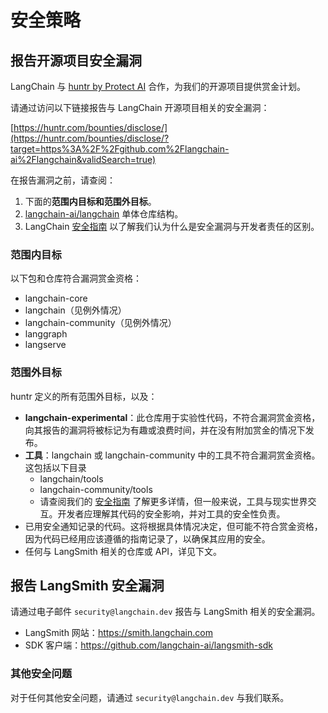 # 安全策略

## 报告开源项目安全漏洞

LangChain 与 [huntr by Protect AI](https://huntr.com/) 合作，为我们的开源项目提供赏金计划。

请通过访问以下链接报告与 LangChain 开源项目相关的安全漏洞：

[https://huntr.com/bounties/disclose/](https://huntr.com/bounties/disclose/?target=https%3A%2F%2Fgithub.com%2Flangchain-ai%2Flangchain&validSearch=true)

在报告漏洞之前，请查阅：

1) 下面的**范围内目标和范围外目标**。
2) [langchain-ai/langchain](https://python.langchain.com/docs/contributing/repo_structure) 单体仓库结构。
3) LangChain [安全指南](https://python.langchain.com/docs/security) 以了解我们认为什么是安全漏洞与开发者责任的区别。

### 范围内目标

以下包和仓库符合漏洞赏金资格：

- langchain-core
- langchain（见例外情况）
- langchain-community（见例外情况）
- langgraph
- langserve

### 范围外目标

huntr 定义的所有范围外目标，以及：

- **langchain-experimental**：此仓库用于实验性代码，不符合漏洞赏金资格，向其报告的漏洞将被标记为有趣或浪费时间，并在没有附加赏金的情况下发布。
- **工具**：langchain 或 langchain-community 中的工具不符合漏洞赏金资格。这包括以下目录
  - langchain/tools
  - langchain-community/tools
  - 请查阅我们的 [安全指南](https://python.langchain.com/docs/security) 了解更多详情，但一般来说，工具与现实世界交互。开发者应理解其代码的安全影响，并对工具的安全性负责。
- 已用安全通知记录的代码。这将根据具体情况决定，但可能不符合赏金资格，因为代码已经用应该遵循的指南记录了，以确保其应用的安全。
- 任何与 LangSmith 相关的仓库或 API，详见下文。

## 报告 LangSmith 安全漏洞

请通过电子邮件 `security@langchain.dev` 报告与 LangSmith 相关的安全漏洞。

- LangSmith 网站：https://smith.langchain.com 
- SDK 客户端：https://github.com/langchain-ai/langsmith-sdk 

### 其他安全问题

对于任何其他安全问题，请通过 `security@langchain.dev` 与我们联系。
